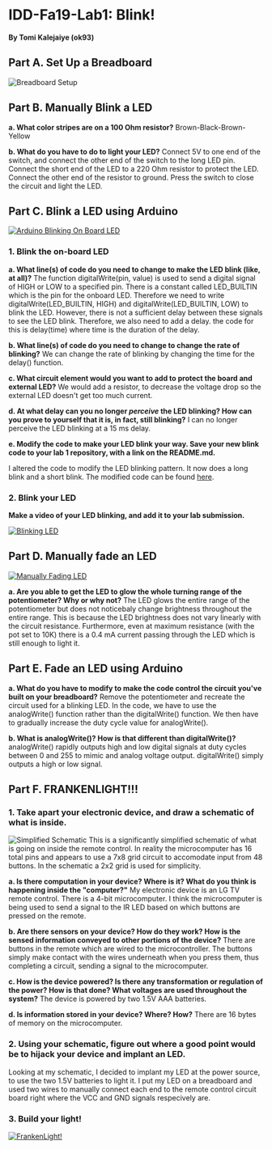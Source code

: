 # IDD-Fa19-Lab1: Blink!

**By Tomi Kalejaiye (ok93)**

## Part A. Set Up a Breadboard

![Breadboard Setup](https://imgur.com/1KFqRzd.jpg)


## Part B. Manually Blink a LED

**a. What color stripes are on a 100 Ohm resistor?**
     Brown-Black-Brown-Yellow
     
**b. What do you have to do to light your LED?**
     Connect 5V to one end of the switch, and connect the other end of the switch to the long LED pin. 
     Connect the short end of the LED to a 220 Ohm resistor to protect the LED. Connect the other end of the 
     resistor to ground. Press the switch to close the circuit and light the LED.

## Part C. Blink a LED using Arduino
[![Arduino Blinking On Board LED](http://img.youtube.com/vi/j2mCdmYxqCk/0.jpg)](http://www.youtube.com/watch?v=j2mCdmYxqCk)


### 1. Blink the on-board LED

**a. What line(s) of code do you need to change to make the LED blink (like, at all)?**
     The function digitalWrite(pin, value) is used to send a digital signal of HIGH or LOW to 
     a specified pin. There is a constant called LED_BUILTIN which is the pin for the onboard LED. Therefore we
     need to write digitalWrite(LED_BUILTIN, HIGH) and digitalWrite(LED_BUILTIN, LOW) to blink the LED. However,
     there is not a sufficient delay between these signals to see the LED blink. Therefore, we also need to add a delay.
     the code for this is delay(time) where time is the duration of the delay.
     
**b. What line(s) of code do you need to change to change the rate of blinking?**
     We can change the rate of blinking by changing the time for the delay() function.
     
**c. What circuit element would you want to add to protect the board and external LED?**
     We would add a resistor, to decrease the voltage drop so the external LED doesn't get too much current.
     
**d. At what delay can you no longer *perceive* the LED blinking? How can you prove to yourself that it is, in fact, still blinking?**
     I can no longer perceive the LED blinking at a 15 ms delay. 

**e. Modify the code to make your LED blink your way. Save your new blink code to your lab 1 repository, with a link on the README.md.**

I altered the code to modify the LED blinking pattern. It now does a long blink and a short blink. The modified code can be found [here](https://github.com/TomiKalejaiye/IDD-Fa18-Lab1/blob/master/blink_test.ino).


### 2. Blink your LED

**Make a video of your LED blinking, and add it to your lab submission.**

[![Blinking LED](http://img.youtube.com/vi/_GrkOeRKUgA/0.jpg)](http://www.youtube.com/watch?v=_GrkOeRKUgA)


## Part D. Manually fade an LED
[![Manually Fading LED](http://img.youtube.com/vi/ntJFSfLj9LU/0.jpg)](https://www.youtube.com/watch?v=ntJFSfLj9LU)

**a. Are you able to get the LED to glow the whole turning range of the potentiometer? Why or why not?**
     The LED glows the entire range of the potentiometer but does not noticebaly change brightness throughout the entire            range. This is because the LED brightness does not vary linearly with the circuit resistance. Furthermore, even at            maximum resistance (with the pot set to 10K) there is a 0.4 mA current passing through the LED which is still enough to        light it.

## Part E. Fade an LED using Arduino

**a. What do you have to modify to make the code control the circuit you've built on your breadboard?**
     Remove the potentiometer and recreate the circuit used for a blinking LED. In the code, we have to use the analogWrite()
     function rather than the digitalWrite() function. We then have to gradually increase the duty cycle value for                  analogWrite().

**b. What is analogWrite()? How is that different than digitalWrite()?**
     analogWrite() rapidly outputs high and low digital signals at duty cycles between 0 and 255 to mimic and analog voltage        output. digitalWrite() simply outputs a high or low signal.

## Part F. FRANKENLIGHT!!!

### 1. Take apart your electronic device, and draw a schematic of what is inside.
   ![Simplified Schematic](https://imgur.com/ua4JmAi.png)
   This is a significantly simplified schematic of what is going on inside the remote control. In reality the microcomputer  has 16 total pins and appears to use a 7x8 grid circuit to accomodate input from 48 buttons. In the schematic a 2x2 grid is used for simplicity.

**a. Is there computation in your device? Where is it? What do you think is happening inside the "computer?"**
     My electronic device is an LG TV remote control. There is a 4-bit microcomputer. I think the microcomputer is being used      to send a signal to the IR LED based on which buttons are pressed on the remote.

**b. Are there sensors on your device? How do they work? How is the sensed information conveyed to other portions of the device?**
     There are buttons in the remote which are wired to the microcontroller. The buttons simply make contact with the wires       underneath when you press them, thus completing a circuit, sending a signal to the microcomputer.

**c. How is the device powered? Is there any transformation or regulation of the power? How is that done? What voltages are used throughout the system?**
     The device is powered by two 1.5V AAA batteries. 

**d. Is information stored in your device? Where? How?**
     There are 16 bytes of memory on the microcomputer. 

### 2. Using your schematic, figure out where a good point would be to hijack your device and implant an LED.

   Looking at my schematic, I decided to implant my LED at the power source, to use the two 1.5V batteries to light it. I put my LED on a breadboard and used two wires to manually connect each end to the remote control circuit board right where the VCC and GND signals respecively are.

### 3. Build your light!

[![FrankenLight!](http://img.youtube.com/vi/cQ9g7yAQ0LE/0.jpg)](https://www.youtube.com/watch?v=cQ9g7yAQ0LE)
